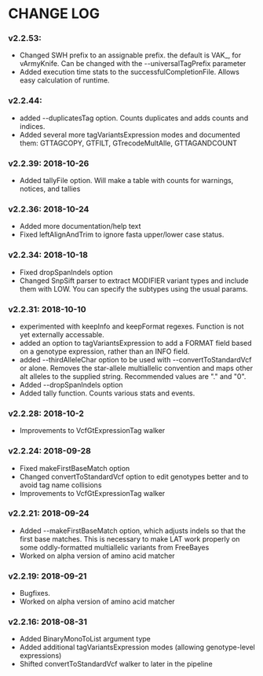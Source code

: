 # CHANGE LOG

### v2.2.53: 

* Changed SWH prefix to an assignable prefix. the default is VAK_, for vArmyKnife. Can be changed with the --universalTagPrefix parameter
* Added execution time stats to the successfulCompletionFile. Allows easy calculation of runtime.

### v2.2.44: 

* added --duplicatesTag option. Counts duplicates and adds counts and indices.
* Added several more tagVariantsExpression modes and documented them: GTTAGCOPY, GTFILT, GTrecodeMultAlle, GTTAGANDCOUNT

### v2.2.39: 2018-10-26

* Added tallyFile option. Will make a table with counts for warnings, notices, and tallies

### v2.2.36: 2018-10-24

* Added more documentation/help text
* Fixed leftAlignAndTrim to ignore fasta upper/lower case status.

### v2.2.34: 2018-10-18

* Fixed dropSpanIndels option
* Changed SnpSift parser to extract MODIFIER variant types and include them with LOW. You can specify the subtypes using the usual params.

### v2.2.31: 2018-10-10

* experimented with keepInfo and keepFormat regexes. Function is not yet externally accessable.
* added an option to tagVariantsExpression to add a FORMAT field based on a genotype expression, rather than an INFO field.
* added --thirdAlleleChar option to be used with --convertToStandardVcf or alone. Removes the star-allele multiallelic convention
and maps other alt alleles to the supplied string. Recommended values are "." and "0".
* Added --dropSpanIndels option
* Added tally function. Counts various stats and events.

### v2.2.28: 2018-10-2

* Improvements to VcfGtExpressionTag walker

### v2.2.24: 2018-09-28

* Fixed makeFirstBaseMatch option
* Changed convertToStandardVcf option to edit genotypes better and to avoid tag name collisions
* Improvements to VcfGtExpressionTag walker

### v2.2.21: 2018-09-24

* Added --makeFirstBaseMatch option, which adjusts indels so that the first base matches. This is necessary to make LAT work
properly on some oddly-formatted multiallelic variants from FreeBayes
* Worked on alpha version of amino acid matcher

### v2.2.19: 2018-09-21

* Bugfixes.
* Worked on alpha version of amino acid matcher

### v2.2.16: 2018-08-31

* Added BinaryMonoToList argument type
* Added additional tagVariantsExpression modes (allowing genotype-level expressions)
* Shifted convertToStandardVcf walker to later in the pipeline

